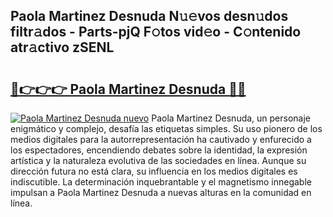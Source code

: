## Paola Martinez Desnuda N𝚞𝚎vos desn𝚞dos filtr𝚊dos - Parts-pjQ F𝚘tos vid𝚎o - C𝚘ntenido atr𝚊ctivo zSENL

# <h2><a href="http://mbb5sx.tromn.icu/?c=Paola+Martinez+Desnuda">🔗👉👉👉 Paola Martinez Desnuda 🔗🔗</a></h2>

[![Paola Martinez Desnuda nuevo](https://i.imgur.com/pEAQMta.gif)](http://mbb5sx.tromn.icu/?c=Paola+Martinez+Desnuda)
Paola Martinez Desnuda, un personaje enigmático y complejo, desafía las etiquetas simples. Su uso pionero de los medios digitales para la autorrepresentación ha cautivado y enfurecido a los espectadores, encendiendo debates sobre la identidad, la expresión artística y la naturaleza evolutiva de las sociedades en línea. Aunque su dirección futura no está clara, su influencia en los medios digitales es indiscutible. La determinación inquebrantable y el magnetismo innegable impulsan a Paola Martinez Desnuda a nuevas alturas en la comunidad en línea.
